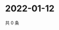 # 2022-01-12

共 0 条

<!-- BEGIN WEIBO -->
<!-- 最后更新时间 Wed Jan 12 2022 07:00:49 GMT+0800 (China Standard Time) -->

<!-- END WEIBO -->
